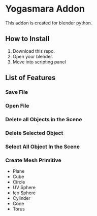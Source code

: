 # Yogasmara Addon
This addon is created for blender python.

## How to Install 
1. Download this repo.
2. Open your blender.
3. Move into scripting panel

## List of Features

### Save File

### Open File

### Delete all Objects in the Scene

### Delete Selected Object

### Select All Object In the Scene

### Create Mesh Primitive
- Plane
- Cube
- Circle
- UV Sphere
- Ico Sphere
- Cylinder
- Cone
- Torus
